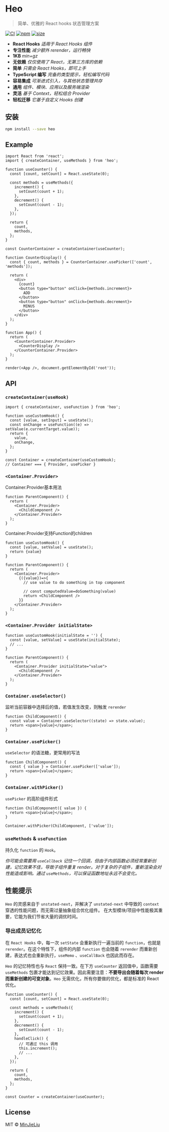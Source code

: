 # Heo

> 简单、优雅的 React hooks 状态管理方案

[![CI](https://img.shields.io/github/workflow/status/MinJieLiu/heo/CI)](https://github.com/MinJieLiu/heo/actions?query=workflow%3ACI)
[![npm](https://img.shields.io/npm/v/heo)](https://www.npmjs.com/package/heo)
[![size](https://img.shields.io/bundlephobia/minzip/heo)](https://bundlephobia.com/result?p=heo)

- **React Hooks** _适用于 React Hooks 组件_
- **专注性能** _减少额外 rerender，运行畅快_
- **1KB** _min+gz_
- **无依赖** _仅仅使用了 React，无第三方库的依赖_
- **简单** _只需会 React Hooks，即可上手_
- **TypeScript 编写** _完备的类型提示，轻松编写代码_
- **容易集成** _可渐进式引入，与其他状态管理共存_
- **通用** _组件、模块、应用以及服务端渲染_
- **灵活** _基于 Context，轻松组合 Provider_
- **轻松迁移** _它基于自定义 Hooks 创建_

## 安装

```bash
npm install --save heo
```

## Example

```tsx
import React from 'react';
import { createContainer, useMethods } from 'heo';

function useCounter() {
  const [count, setCount] = React.useState(0);

  const methods = useMethods({
    increment() {
      setCount(count + 1);
    },
    decrement() {
      setCount(count - 1);
    },
  });

  return {
    count,
    methods,
  };
}

const CounterContainer = createContainer(useCounter);

function CounterDisplay() {
  const { count, methods } = CounterContainer.usePicker(['count', 'methods']);

  return (
    <div>
      {count}
      <button type="button" onClick={methods.increment}>
        ADD
      </button>
      <button type="button" onClick={methods.decrement}>
        MINUS
      </button>
    </div>
  );
}

function App() {
  return (
    <CounterContainer.Provider>
      <CounterDisplay />
    </CounterContainer.Provider>
  );
}

render(<App />, document.getElementById('root'));
```

## API

### `createContainer(useHook)`

```tsx
import { createContainer, useFunction } from 'heo';

function useCustomHook() {
  const [value, setInput] = useState();
  const onChange = useFunction((e) => setValue(e.currentTarget.value));
  return {
    value,
    onChange,
  };
}

const Container = createContainer(useCustomHook);
// Container === { Provider, usePicker }
```

### `<Container.Provider>`

Container.Provider基本用法

```tsx
function ParentComponent() {
  return (
    <Container.Provider>
      <ChildComponent />
    </Container.Provider>
  );
}
```

Container.Provider支持Function的children

```tsx
function useCustomHook() {
  const [value, setValue] = useState();
  return {value}
}

function ParentComponent() {
  return (
    <Container.Provider>
      {({value})=>{
        // use value to do something in top component 

        // const computedValue=doSomething(value)
        return <ChildComponent />
      }}
    </Container.Provider>
  );
}
```

### `<Container.Provider initialState>`

```tsx
function useCustomHook(initialState = '') {
  const [value, setValue] = useState(initialState);
  // ...
}

function ParentComponent() {
  return (
    <Container.Provider initialState="value">
      <ChildComponent />
    </Container.Provider>
  );
}
```

### `Container.useSelector()`

监听当前容器中选择后的值，若值发生改变，则触发 `rerender`

```tsx
function ChildComponent() {
  const value = Container.useSelector((state) => state.value);
  return <span>{value}</span>;
}
```

### `Container.usePicker()`

`useSelector` 的语法糖，更常用的写法

```tsx
function ChildComponent() {
  const { value } = Container.usePicker(['value']);
  return <span>{value}</span>;
}
```

### `Container.withPicker()`

`usePicker` 的高阶组件形式

```tsx
function ChildComponent({ value }) {
  return <span>{value}</span>;
}

Container.withPicker(ChildComponent, ['value']);
```

### `useMethods` & `useFunction`

持久化 `function` 的 `Hook`。

_你可能会需要用 `useCallback` 记住一个回调，但由于内部函数必须经常重新创建，记忆效果不佳，导致子组件重复 render。对于复杂的子组件，重新渲染会对性能造成影响。通过 `useMethods`，可以保证函数地址永远不会变化。_

## 性能提示

`Heo` 的灵感来自于 `unstated-next`，并解决了 `unstated-next` 中导致的 `context` 穿透的性能问题，而无需过量抽象组合优化组件。
在大型模块/项目中性能极其重要，它能为我们节省大量的调优时间。

### 导出成员记忆化

在 `React Hooks` 中，每一次 `setState` 会重新执行一遍当前的 `function`，也就是 `rerender`。在这个特性下，组件的内部 `function` 也会随着 `rerender` 而重新创建，表达式也会重新执行，`useMemo` 、`useCallBack` 也因此而存在。

`Heo` 的记忆特性也与 `React` 保持一致。在下方 `useCounter` 返回值中，函数需要 `useMethods` 包裹才能达到记忆效果。因此需要注意：**不要导出会随着每次 render 而重新创建的可变对象**。`Heo` 无需优化，所有你要做的优化，都是标准的 React 优化。

```tsx
function useCounter() {
  const [count, setCount] = React.useState(0);

  const methods = useMethods({
    increment() {
      setCount(count + 1);
    },
    decrement() {
      setCount(count - 1);
    },
    handleClick() {
      // 可通过 this 调用
      this.increment();
      // ...
    },
  });

  return {
    count,
    methods,
  };
}

const Counter = createContainer(useCounter);
```

## License

MIT © [MinJieLiu](https://github.com/MinJieLiu)
